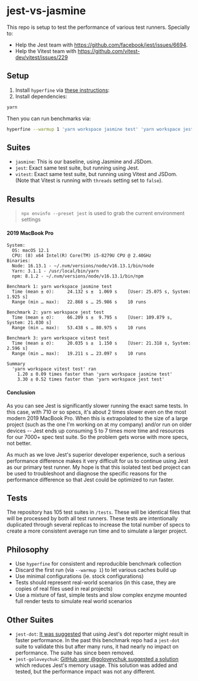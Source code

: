 # jest-vs-jasmine

This repo is setup to test the performance of various test runners. Specially to:

- Help the Jest team with https://github.com/facebook/jest/issues/6694.
- Help the Vitest team with https://github.com/vitest-dev/vitest/issues/229

## Setup

1. Install `hyperfine` via [these instructions](https://github.com/sharkdp/hyperfine#installation):
2. Install dependencies:
```sh
yarn
```

Then you can run benchmarks via:

```sh
hyperfine --warmup 1 'yarn workspace jasmine test' 'yarn workspace jest test' 'yarn workspace vitest test'
```

## Suites

- `jasmine`: This is our baseline, using Jasmine and JSDom.
- `jest`: Exact same test suite, but running using Jest.
- `vitest`: Exact same test suite, but running using Vitest and JSDom. (Note that Vitest is running with `threads` setting set to `false`).

## Results

> `npx envinfo --preset jest` is used to grab the current environment settings

#### 2019 MacBook Pro

```
System:
  OS: macOS 12.1
  CPU: (8) x64 Intel(R) Core(TM) i5-8279U CPU @ 2.40GHz
Binaries:
  Node: 16.13.1 - ~/.nvm/versions/node/v16.13.1/bin/node
  Yarn: 3.1.1 - /usr/local/bin/yarn
  npm: 8.1.2 - ~/.nvm/versions/node/v16.13.1/bin/npm
```

```
Benchmark 1: yarn workspace jasmine test
  Time (mean ± σ):     24.132 s ±  1.069 s    [User: 25.075 s, System: 1.925 s]
  Range (min … max):   22.868 s … 25.986 s    10 runs
 
Benchmark 2: yarn workspace jest test
  Time (mean ± σ):     66.209 s ±  9.795 s    [User: 109.879 s, System: 21.030 s]
  Range (min … max):   53.438 s … 80.975 s    10 runs
 
Benchmark 3: yarn workspace vitest test
  Time (mean ± σ):     20.035 s ±  1.150 s    [User: 21.318 s, System: 2.596 s]
  Range (min … max):   19.211 s … 23.097 s    10 runs
 
Summary
  'yarn workspace vitest test' ran
    1.20 ± 0.09 times faster than 'yarn workspace jasmine test'
    3.30 ± 0.52 times faster than 'yarn workspace jest test'
```

#### Conclusion

As you can see Jest is significantly slower running the exact same tests. In this case, with 710 or so specs, it's about 2 times slower even on the most modern 2019 MacBook Pro. When this is extrapolated to the size of a large project (such as the one I'm working on at my company) and/or run on older devices -- Jest ends up consuming 5 to 7 times more time and resources for our 7000+ spec test suite. So the problem gets worse with more specs, not better.

As much as we love Jest's superior developer experience, such a serious performance difference makes it very difficult for us to continue using Jest as our primary test runner. My hope is that this isolated test bed project can be used to troubleshoot and diagnose the specific reasons for the performance difference so that Jest could be optimized to run faster.

## Tests

The repository has 105 test suites in `/tests`. These will be identical files that will be processed by both all test runners. These tests are intentionally duplicated through several replicas to increase the total number of specs to create a more consistent average run time and to simulate a larger project.

## Philosophy

- Use `hyperfine` for consistent and reproducible benchmark collection
- Discard the first run (via `--warmup 1`) to let various caches build up
- Use minimal configurations (ie. stock configurations)
- Tests should represent real-world scenarios (in this case, they are copies of real files used in real projects)
- Use a mixture of fast, simple tests and slow complex enzyme mounted full render tests to simulate real world scenarios

## Other Suites

- `jest-dot`: [It was suggested](https://github.com/facebook/jest/issues/6694#issuecomment-409574937) that using Jest's dot reporter might result in faster performance. In the past this benchmark repo had a `jest-dot` suite to validate this but after many runs, it had nearly no impact on performance. The suite has since been removed.
- `jest-goloveychuk`: [GitHub user @goloveychuk suggested a solution](https://github.com/facebook/jest/issues/6694#issuecomment-814234244) which reduces Jest's memory usage. This solution was added and tested, but the performance impact was not any different.

